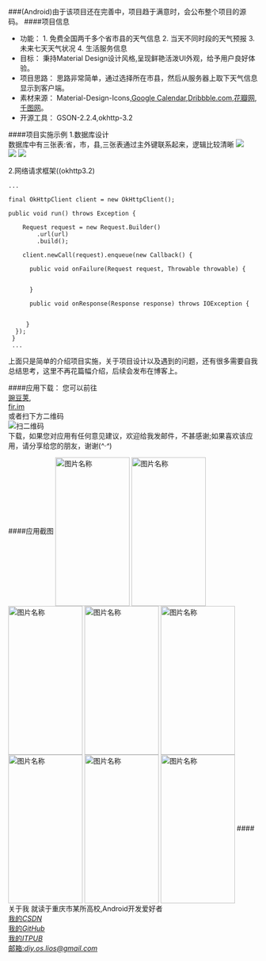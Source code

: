 ###(Android)由于该项目还在完善中，项目趋于满意时，会公布整个项目的源码。
####项目信息
* 功能：
       1. 免费全国两千多个省市县的天气信息
       2. 当天不同时段的天气预报
       3. 未来七天天气状况
       4. 生活服务信息
* 目标：
   秉持Material Design设计风格,呈现鲜艳活泼UI外观，给予用户良好体验。
* 项目思路：
    思路非常简单，通过选择所在市县，然后从服务器上取下天气信息显示到客户端。
* 素材来源：
Material-Design-Icons,[Google Calendar](http://www.google.com/calendar/about/),[Dribbble.com](https://Dribble.com),[花瓣网](http://huaban.com/),[千图网](http://www.58pic.com/)。
* 开源工具：
GSON-2.2.4,okhttp-3.2


####项目实施示例
1.数据库设计
<br />
数据库中有三张表:省，市，县,三张表通过主外键联系起来，逻辑比较清晰
![](http://i2.buimg.com/2ce073f2cab33642.png)    
![](http://i2.buimg.com/eacfa7bf748a02ce.png)
![](http://i2.buimg.com/cef764db864a9287.png)

2.网络请求框架((okhttp3.2)
<br  />
```
...

final OkHttpClient client = new OkHttpClient();
 
public void run() throws Exception {

    Request request = new Request.Builder()
        .url(url)
        .build();
        
    client.newCall(request).enqueue(new Callback() {
    
      public void onFailure(Request request, Throwable throwable) {
      
        
      }

      public void onResponse(Response response) throws IOException {
     

     }
  });
 }
 ...
```
上面只是简单的介绍项目实施，关于项目设计以及遇到的问题，还有很多需要自我总结思考，这里不再花篇幅介绍，后续会发布在博客上。

####应用下载：
您可以前往
<br />
[豌豆荚](http://www.wandoujia.com/apps/com.yunweather.android),
<br />
[fir.im](http://fir.im/osdiy)
<br />
或者扫下方二维码
<br  />
![扫二维码](http://i2.buimg.com/054693098445447f.png)
<br />
下载，如果您对应用有任何意见建议，欢迎给我发邮件，不甚感谢;如果喜欢该应用，请分享给您的朋友，谢谢(*^‧^*)

####应用截图
  <img src="http://i2.buimg.com/2b1d03dc33905c3d.png" width = "150" height = "300" alt="图片名称" align=center />
  <img src="http://i4.buimg.com/92053b1ab64ddb31.png" width = "150" height = "300" alt="图片名称" align=center />
  <img src="http://i4.buimg.com/54734e4bb25b225d.png" width = "150" height = "300" alt="图片名称" align=center />
  <img src="http://i4.buimg.com/43249ed1dc01f74b.png" width = "150" height = "300" alt="图片名称" align=center />
  <img src="http://i4.buimg.com/e022431553ace560.png" width = "150" height = "300" alt="图片名称" align=center />
  <img src="http://i4.buimg.com/6db8418f2d736f9c.png" width = "150" height = "300" alt="图片名称" align=center />
  <img src="http://i2.buimg.com/f8c05a1e2d8fc359.png" width = "150" height = "300" alt="图片名称" align=center />
  <img src="http://i4.buimg.com/caa5db910b219812.png" width = "150" height = "300" alt="图片名称" align=center />
####关于我
就读于重庆市某所高校,Android开发爱好者
<br />
[我的*CSDN*](http://lios.top)
<br />
[我的*GitHub*](https://github.com/osdiy)
<br />
[我的*ITPUB*](http://blog.itpub.net/29876893/)
<br />
[邮箱:*diy.os.lios@gmail.com*](https://github.com/osdiy/yunweather/blob/master/README.md)
